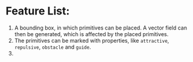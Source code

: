 Feature List:
=============

1. A bounding box, in which primitives can be placed. A vector field can then be generated, which is affected by the placed primitives.
2. The primitives can be marked with properties, like `attractive`, `repulsive`, `obstacle` and `guide`.
3. 
